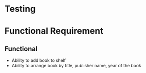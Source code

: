 # Testing 

# Functional Requirement

## Functional
 - Ability to add book to shelf
 - Ability to arrange book by title, publisher name, year of the book